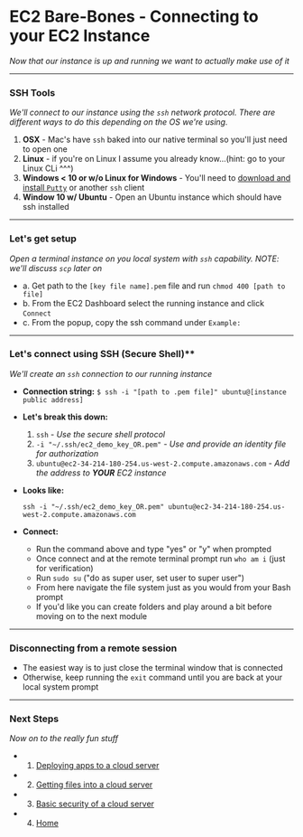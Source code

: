 # EC2 Bare-Bones - Connecting to your EC2 Instance
*Now that our instance is up and running we want to actually make use of it*

---

### **SSH Tools**
*We'll connect to our instance using the `ssh` network protocol. There are different ways to do this depending on the OS we're using.*

1. **OSX** - Mac's have `ssh` baked into our native terminal so you'll just need to open one
2. **Linux** - if you're on Linux I assume you already know...(hint: go to your Linux CLi ^^^)
3. **Windows < 10 or w/o Linux for Windows** - You'll need to [download and install `Putty`][install-putty] or another `ssh` client
4. **Window 10 w/ Ubuntu** - Open an Ubuntu instance which should have ssh installed

---

### **Let's get setup**
*Open a terminal instance on you local system with `ssh` capability. NOTE: we'll discuss `scp` later on*
 - a. Get path to the `[key file name].pem` file and run `chmod 400 [path to file]`
 - b. From the EC2 Dashboard select the running instance and click `Connect`
 - c. From the popup, copy the ssh command under `Example:`

---

### **Let's connect using SSH** (Secure Shell)**
*We'll create an `ssh` connection to our running instance*
  - **Connection string:** `$ ssh -i "[path to .pem file]" ubuntu@[instance public address]`

  - **Let's break this down:**
    1. `ssh` - *Use the secure shell protocol*
    2. `-i "~/.ssh/ec2_demo_key_OR.pem"` - *Use and provide an identity file for authorization*
    3. `ubuntu@ec2-34-214-180-254.us-west-2.compute.amazonaws.com` - *Add the address to **YOUR** EC2 instance*

  - **Looks like:**

    `ssh -i "~/.ssh/ec2_demo_key_OR.pem" ubuntu@ec2-34-214-180-254.us-west-2.compute.amazonaws.com`

  - **Connect:**
    - Run the command above and type "yes" or "y" when prompted
    - Once connect and at the remote terminal prompt run `who am i` (just for verification)
    - Run `sudo su` ("do as super user, set user to super user")
    - From here navigate the file system just as you would from your Bash prompt
    - If you'd like you can create folders and play around a bit before moving on to the next module
---

### **Disconnecting from a remote session**
  - The easiest way is to just close the terminal window that is connected
  - Otherwise, keep running the `exit` command until you are back at your local system prompt

---

### **Next Steps**
*Now on to the really fun stuff*

  - 1. [Deploying apps to a cloud server][ec2-deploy]
  - 2. [Getting files into a cloud server][ec2-file-management]
  - 3. [Basic security of a cloud server][ec2-security]
  - 4. [Home][ec2-home]

[ec2-home]: https://github.com/Shinobi881/EC2-bare-bones
[ec2-deploy]: ./EC2_DEPLOY.md
[ec2-file-management]: ./EC2_FILE_MANAGEMENT.md
[ec2-security]: ./EC2_BASIC_SECURITY.md

[install-putty]: https://www.ssh.com/ssh/putty/windows/#sec-Getting-and-installing